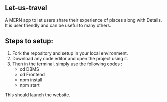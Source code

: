## Let-us-travel
A MERN app to let users share their experience of places along with Details.
It is user friendly and can be useful to many others.

## Steps to setup:
1) Fork the repository and setup in your local environment.
2) Download any code editor and open the project using it.
3) Then in the terminal, simply use the following codes :
   * cd DBMS
   * cd Frontend
   * npm install 
   * npm start
   
This should launch the website.

